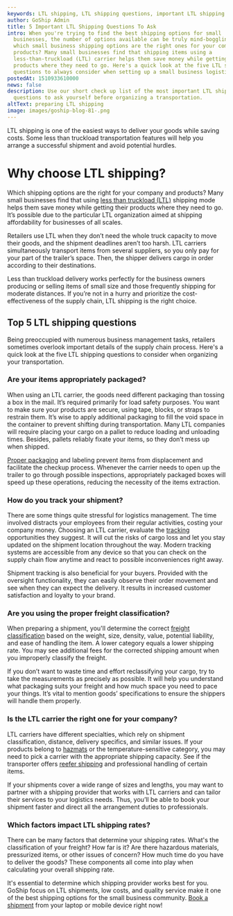 ```yaml
---
keywords: LTL shipping, LTL shipping questions, important LTL shipping questions
author: GoShip Admin
title: 5 Important LTL Shipping Questions To Ask
intro: When you're trying to find the best shipping options for small
  businesses, the number of options available can be truly mind-boggling. Yet
  which small business shipping options are the right ones for your company and
  products? Many small businesses find that shipping items using a
  less-than-truckload (LTL) carrier helps them save money while getting their
  products where they need to go. Here's a quick look at the five LTL shipping
  questions to always consider when setting up a small business logistics plan.
postedAt: 1510933610000
news: false
description: Use our short check up list of the most important LTL shipping
  questions to ask yourself before organizing a transportation.
altText: preparing LTL shipping
image: images/goship-blog-81-.png
---
```



LTL shipping is one of the easiest ways to deliver your goods while saving costs. Some less than truckload transportation features will help you arrange a successful shipment and avoid potential hurdles.



# Why choose LTL shipping?



Which shipping options are the right for your company and products? Many small businesses find that using [less than truckload (LTL)](https://www.goship.com/shipping-services/ltl-freight-shipping) shipping mode helps them save money while getting their products where they need to go. It’s possible due to the particular LTL organization aimed at shipping affordability for businesses of all scales. 



Retailers use LTL when they don’t need the whole truck capacity to move their goods, and the shipment deadlines aren’t too harsh. LTL carriers simultaneously transport items from several suppliers, so you only pay for your part of the trailer’s space. Then, the shipper delivers cargo in order according to their destinations. 



Less than truckload delivery works perfectly for the business owners producing or selling items of small size and those frequently shipping for moderate distances. If you’re not in a hurry and prioritize the cost-effectiveness of the supply chain, LTL shipping is the right choice.



## Top 5 LTL shipping questions



Being preoccupied with numerous business management tasks, retailers sometimes overlook important details of the supply chain process. Here's a quick look at the five LTL shipping questions to consider when organizing your transportation.



### Are your items appropriately packaged?



When using an LTL carrier, the goods need different packaging than tossing a box in the mail. It’s required primarily for load safety purposes. You want to make sure your products are secure, using tape, blocks, or straps to restrain them. It’s wise to apply additional packaging to fill the void space in the container to prevent shifting during transportation. Many LTL companies will require placing your cargo on a pallet to reduce loading and unloading times. Besides, pallets reliably fixate your items, so they don’t mess up when shipped.



[Proper packaging](https://www.goship.com/posts/how-to-safely-prepare-your-ltl-freight-shipment) and labeling prevent items from displacement and facilitate the checkup process. Whenever the carrier needs to open up the trailer to go through possible inspections, appropriately packaged boxes will speed up these operations, reducing the necessity of the items extraction.



### How do you track your shipment?



There are some things quite stressful for logistics management. The time involved distracts your employees from their regular activities, costing your company money. Choosing an LTL carrier, evaluate the [tracking](https://www.goship.com/posts/what-you-should-know-about-ltl-tracking) opportunities they suggest. It will cut the risks of cargo loss and let you stay updated on the shipment location throughout the way. Modern tracking systems are accessible from any device so that you can check on the supply chain flow anytime and react to possible inconveniences right away. 



Shipment tracking is also beneficial for your buyers. Provided with the oversight functionality, they can easily observe their order movement and see when they can expect the delivery. It results in increased customer satisfaction and loyalty to your brand.



### Are you using the proper freight classification?



When preparing a shipment, you'll determine the correct [freight classification](https://www.goship.com/posts/what-is-freight-class) based on the weight, size, density, value, potential liability, and ease of handling the item. A lower category equals a lower shipping rate. You may see additional fees for the corrected shipping amount when you improperly classify the freight. 



If you don’t want to waste time and effort reclassifying your cargo, try to take the measurements as precisely as possible. It will help you understand what packaging suits your freight and how much space you need to pace your things. It’s vital to mention goods’ specifications to ensure the shippers will handle them properly.



### Is the LTL carrier the right one for your company?



LTL carriers have different specialties, which rely on shipment classification, distance, delivery specifics, and similar issues. If your products belong to [hazmats](https://www.goship.com/posts/how-to-ship-hazardous-materials-a-guide-to-hazmat-shipping) or the temperature-sensitive category, you may need to pick a carrier with the appropriate shipping capacity. See if the transporter offers [reefer shipping](https://www.goship.com/posts/what-is-refrigerated-shipping-and-how-does-it-work) and professional handling of certain items.



If your shipments cover a wide range of sizes and lengths, you may want to partner with a shipping provider that works with LTL carriers and can tailor their services to your logistics needs. Thus, you’ll be able to book your shipment faster and direct all the arrangement duties to professionals.



### Which factors impact LTL shipping rates?



There can be many factors that determine your shipping rates. What's the classification of your freight? How far is it? Are there hazardous materials, pressurized items, or other issues of concern? How much time do you have to deliver the goods? These components all come into play when calculating your overall shipping rate. 



It's essential to determine which shipping provider works best for you. GoShip focus on LTL shipments, low costs, and quality service make it one of the best shipping options for the small business community. [Book a shipment](https://www.goship.com/) from your laptop or mobile device right now!